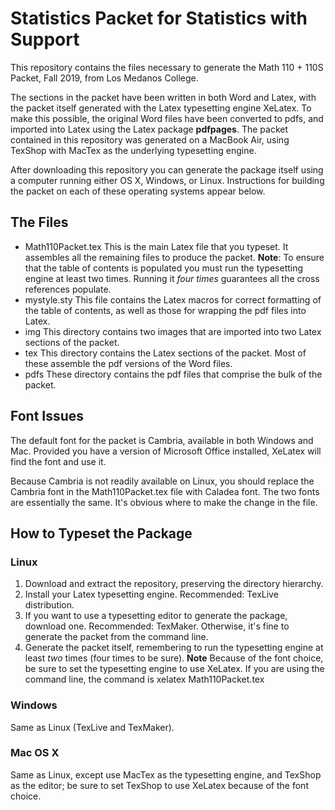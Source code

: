 # Statistics Packet for Statistics with Support

This repository contains the files necessary to generate the Math 110 + 110S Packet, Fall 2019, from Los Medanos College.

The sections in the packet have been written in both Word and Latex, with the packet itself generated with the Latex typesetting engine XeLatex. To make this possible, the original Word files have been converted to pdfs, and imported into Latex using the Latex package **pdfpages**. The packet contained in this repository was generated on a MacBook Air, using TexShop with MacTex as the underlying typesetting engine.

After downloading this repository you can generate the package itself using a computer running either OS X, Windows, or Linux. Instructions for building the packet on each of these operating systems appear below.

## The Files

* Math110Packet.tex	This is the main Latex file that you typeset. It assembles all the remaining files to produce the packet. **Note**: To ensure that the table of contents is populated you must run the typesetting engine at least two times. Running it *four times* guarantees all the cross references populate.
* mystyle.sty    This file contains the Latex macros for correct formatting of the table of contents, as well as those for wrapping the pdf files into Latex.
* img     This directory contains two images that are imported into two Latex sections of the packet.
* tex     This directory contains the Latex sections of the packet. Most of these assemble the pdf versions of the Word files.
* pdfs    These directory contains the pdf files that comprise the bulk of the packet.

## Font Issues

The default font for the packet is Cambria, available in both Windows and Mac. Provided you have a version of Microsoft Office installed, XeLatex will find the font and use it.

Because Cambria is not readily available on Linux, you should replace the Cambria font in the Math110Packet.tex file with Caladea font. The two fonts are essentially the same. It's obvious where to make the change in the file.

## How to Typeset the Package

### Linux

1. Download and extract the repository, preserving the directory hierarchy.
2. Install your Latex typesetting engine. Recommended: TexLive distribution.
3. If you want to use a typesetting editor to generate the package, download one. Recommended: TexMaker. Otherwise, it's fine to generate the packet from the command line.
4. Generate the packet itself, remembering to run the typesetting engine at least *two* times (four times to be sure). **Note** Because of the font choice, be sure to set the typesetting engine to use XeLatex. If you are using the command line, the command is
    xelatex Math110Packet.tex

### Windows

Same as Linux (TexLive and TexMaker).

### Mac OS X

Same as Linux, except use MacTex as the typesetting engine, and TexShop as the editor; be sure to set TexShop to use XeLatex because of the font choice.
